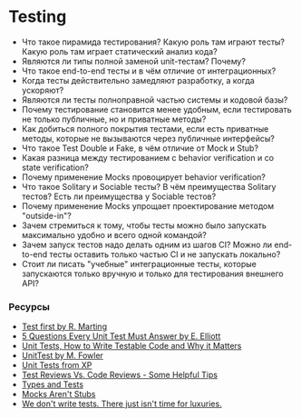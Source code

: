 # Testing

* Что такое пирамида тестирования? Какую роль там играют тесты? Какую роль там играет статический анализ кода?
* Являются ли типы полной заменой unit-тестам? Почему?
* Что такое end-to-end тесты и в чём отличие от интеграционных?
* Когда тесты действительно замедляют разработку, а когда ускоряют?
* Являются ли тесты полноправной частью системы и кодовой базы?
* Почему тестирование становится менее удобным, если тестировать не только публичные, но и приватные методы?
* Как добиться полного покрытия тестами, если есть приватные методы, которые не вызываются через публичные интерфейсы?
* Что такое Test Double и Fake, в чём отличие от Mock и Stub?
* Какая разница между тестированием с behavior verification и со state verification? 
* Почему применение Mocks провоцирует behavior verification?
* Что такое Solitary и Sociable тесты? В чём преимущества Solitary тестов? Есть ли преимущества у Sociable тестов?
* Почему применение Mocks упрощает проектирование методом "outside-in"?
* Зачем стремиться к тому, чтобы тесты можно было запускать максимально удобно и всего одной командой?
* Зачем запуск тестов надо делать одним из шагов CI? Можно ли end-to-end тесты оставить только частью CI и не запускать локально?
* Стоит ли писать "учебные" интеграционные тесты, которые запускаются только вручную и только для тестирования внешнего API?

### Ресурсы
* [Test first by R. Marting](https://blog.cleancoder.com/uncle-bob/2013/09/23/Test-first.html)
* [5 Questions Every Unit Test Must Answer by E. Elliott](https://medium.com/javascript-scene/what-every-unit-test-needs-f6cd34d9836d)
* [Unit Tests, How to Write Testable Code and Why it Matters](https://www.toptal.com/qa/how-to-write-testable-code-and-why-it-matters)
* [UnitTest by M. Fowler](https://martinfowler.com/bliki/UnitTest.html)
* [Unit Tests from XP](http://www.extremeprogramming.org/rules/unittests.html)
* [Test Reviews Vs. Code Reviews - Some Helpful Tips](https://osherove.com/blog/2007/3/13/test-reviews-vs-code-reviews-some-helpful-tips.html)
* [Types and Tests](https://blog.cleancoder.com/uncle-bob/2017/01/13/TypesAndTests.html)
* [Mocks Aren't Stubs](https://www.martinfowler.com/articles/mocksArentStubs.html)
* [We don't write tests. There just isn't time for luxuries.](https://www.jamesgolick.com/2007/8/22/we-dont-write-tests-there-just-isnt-time-for-luxuries.html)
